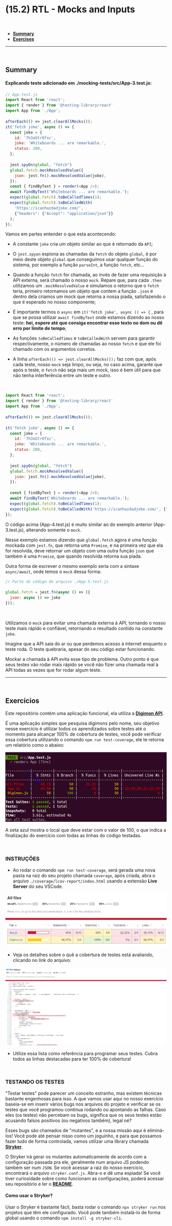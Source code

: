 # (15.2) RTL - Mocks and Inputs

<br>

- **[Summary](#Summary)**
- **[Exercises](#Exercises)**

<hr>
<br>

## Summary

#### Explicando teste adicionado em ./mocking-tests/src/App-3.test.js:

```js
// App.test.js
import React from 'react';
import { render } from '@testing-library/react'
import App from './App';

afterEach(() => jest.clearAllMocks());
it('fetch joke', async () => {
  const joke = {
    id: '7h3oGtrOfxc',
    joke: 'Whiteboards ... are remarkable.',
    status: 200,
  };

  jest.spyOn(global, "fetch")
  global.fetch.mockResolvedValue({
    json: jest.fn().mockResolvedValue(joke),
  });
  const { findByText } = render(<App />);
  await findByText('Whiteboards ... are remarkable.');
  expect(global.fetch).toBeCalledTimes(1);
  expect(global.fetch).toBeCalledWith(
    'https://icanhazdadjoke.com/',
    {"headers": {"Accept": "application/json"}}
  );
});
```

Vamos em partes entender o que esta acontecendo:
- A constante `joke` cria um objeto similar ao que é retornado da `API`;

- O `jest.spyon` espiona as chamadas da `fetch` do objeto `global`, é por meio deste objeto `global` que conseguimos usar qualquer função do sistema, por exemplo a função `parseInt`, a função `fetch`, etc...

- Quando a função `fetch` for chamada, ao invés de fazer uma requisição à API externa, será chamado o nosso `mock`. Repare que, para cada `.then` utilizamos um `.mockResolvedValue` e simulamos o retorno que o `fetch` teria, primeiro retornamos um objeto que contem a função `.json` e dentro dela criamos um mock que retorna a nossa piada, satisfazendo o que é esperado no nosso componente;

- É importante termos o `async` em `it('fetch joke', async () => {` , para que se possa utilizar `await findByText` onde estamos dizendo ao nosso teste: **hei, espere até que consiga encontrar esse texto no dom ou dê erro por limite de tempo**;

- As funções `toBeCalledTimes` e `toBeCalledWith` servem para garantir respectivamente, o número de chamadas ao nosso `fetch` e que ele foi chamado com os argumentos corretos.

- A linha `afterEach(() => jest.clearAllMocks());` faz com que, após cada teste, nosso `mock` seja limpo, ou seja, no caso acima, garante que após o teste, o `fetch` não seja mais um mock, isso é bem útil para que não tenha interferência entre um teste e outro.

<br>

```js
import React from 'react';
import { render } from '@testing-library/react'
import App from './App';

afterEach(() => jest.clearAllMocks());

it('fetch joke', async () => {
  const joke = {
    id: '7h3oGtrOfxc',
    joke: 'Whiteboards ... are remarkable.',
    status: 200,
  };

  jest.spyOn(global, "fetch")
  global.fetch.mockResolvedValue({
    json: jest.fn().mockResolvedValue(joke),
  });

  const { findByText } = render(<App />);
  await findByText('Whiteboards ... are remarkable.');
  expect(global.fetch).toBeCalledTimes(1);
  expect(global.fetch).toBeCalledWith('https://icanhazdadjoke.com/', {"headers": {"Accept": "application/json"}});
});

```

O código acima (App-4.test.js) é muito similar ao do exemplo anterior (App-3.test.js), alterando somente o `mock`.

Nesse exemplo estamos dizendo que `global.fetch` agora é uma função mockada com `jest.fn`, que retorna uma `Promise`, e na primeira vez que ela for resolvida, deve retornar um objeto com uma outra função `json` que também é uma `Promise`, que quando resolvida retorna sua piada.

Outra forma de escrever o mesmo exemplo seria com a sintaxe `async/await`, onde temos o `mock` dessa forma:

```js
// Parte do código do arquivo ./App-5.test.js 

global.fetch = jest.fn(async () => ({
  json: async () => joke
}));
```

<br>

Utilizamos o `mock` para evitar uma chamada externa à API, tornando o nosso teste mais rápido e confiável, retornando o resultado contido na constante `joke`. 

Imagine que a API saia do ar ou que perdemos acesso à internet enquanto o teste roda. O teste quebraria, apesar do seu código estar funcionando. 

Mockar a chamada à API evita esse tipo de problema. Outro ponto é que seus testes vão rodar mais rápido se você não fizer uma chamada real à API todas as vezes que  for rodar algum teste.

<hr>
<br>

## Exercicios

Este repositório contém uma aplicação funcional, ela utiliza a **[Digimon API](https://digimon-api.herokuapp.com/)**.

É uma aplicação simples que pesquisa digimons pelo nome, seu objetivo nesse exercício é utilizar todos os aprendizados sobre testes até o momento para alcançar 100% de cobertura de testes, você pode verificar essa cobertura utilizando o comando `npm run test-coverage`, ele te retorna um relatório como o abaixo:

![Test Coverage](relatorio.png)

A seta azul mostra o local que deve estar com o valor de 100, o que indica a finalização do exercício com todas as linhas do código testadas.

<br>

### INSTRUÇÕES

- Ao rodar o comando `npm run test-coverage`, será gerada uma nova pasta na raiz do seu projeto chamada `coverage`, após criada, abra o arquivo `./coverage/lcov-report/index.html` usando a extensão **Live Server** do seu VSCode.

![Coverage Resume](coverage-resume.png)

- Veja os detalhes sobre o quê a cobertura de testes está avaliando, clicando no link do arquivo:

![Coverage Details](coverage-detail.png)

- Utilize essa lista como referência para programar seus testes. Cubra todos as linhas destacadas para ter 100% de cobertura!

<br>

### TESTANDO OS TESTES

"Testar testes" pode parecer um conceito estranho, mas existem técnicas bastante engenhosas para isso. A que vamos usar aqui no nosso exercício baseia-se em inserir vários bugs nos arquivos do projeto e verificar se os testes que você programou continua rodando ou apontando as falhas. Caso eles (os testes) não percebam os bugs, significa que os seus testes estão acusando falsos positivos (ou negativos também), legal né?

Esses bugs são chamados de "mutantes", e a nossa missão aqui é eliminá-los! Você pode até pensar nisso como um joguinho, e para que possamos fazer tudo de forma controlada, vamos utilizar uma library chamada **[Stryker](https://stryker-mutator.io/)**.

O Stryker irá gerar os mutantes automaticamente de acordo com a configuração passada pra ele, geralmente num arquivo JS podendo também ser num `JSON`. Se você acessar a raiz do nosso exercício, encontrará o arquivo `stryker.conf.js`. Abra-o e dê uma espiada! Se você tiver curiosidade sobre como funcionam as configurações, poderá acessar seu repositório e ler o **[README](https://github.com/stryker-mutator/stryker-js/tree/master/packages/core#readme)**.

#### Como usar o Stryker?
Usar o Stryker é bastante fácil, basta rodar o comando `npx stryker run` nos projetos que têm ele configurado. Você pode também instalá-lo de forma global usando o comando `npm install -g stryker-cli`.
